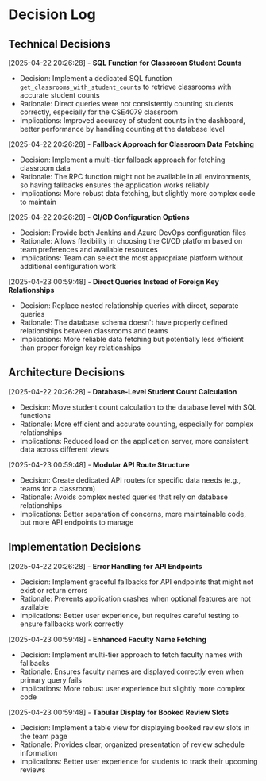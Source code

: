 # Decision Log

## Technical Decisions

[2025-04-22 20:26:28] - **SQL Function for Classroom Student Counts**
- Decision: Implement a dedicated SQL function `get_classrooms_with_student_counts` to retrieve classrooms with accurate student counts
- Rationale: Direct queries were not consistently counting students correctly, especially for the CSE4079 classroom
- Implications: Improved accuracy of student counts in the dashboard, better performance by handling counting at the database level

[2025-04-22 20:26:28] - **Fallback Approach for Classroom Data Fetching**
- Decision: Implement a multi-tier fallback approach for fetching classroom data
- Rationale: The RPC function might not be available in all environments, so having fallbacks ensures the application works reliably
- Implications: More robust data fetching, but slightly more complex code to maintain

[2025-04-22 20:26:28] - **CI/CD Configuration Options**
- Decision: Provide both Jenkins and Azure DevOps configuration files
- Rationale: Allows flexibility in choosing the CI/CD platform based on team preferences and available resources
- Implications: Team can select the most appropriate platform without additional configuration work

[2025-04-23 00:59:48] - **Direct Queries Instead of Foreign Key Relationships**
- Decision: Replace nested relationship queries with direct, separate queries
- Rationale: The database schema doesn't have properly defined relationships between classrooms and teams
- Implications: More reliable data fetching but potentially less efficient than proper foreign key relationships

## Architecture Decisions

[2025-04-22 20:26:28] - **Database-Level Student Count Calculation**
- Decision: Move student count calculation to the database level with SQL functions
- Rationale: More efficient and accurate counting, especially for complex relationships
- Implications: Reduced load on the application server, more consistent data across different views

[2025-04-23 00:59:48] - **Modular API Route Structure**
- Decision: Create dedicated API routes for specific data needs (e.g., teams for a classroom)
- Rationale: Avoids complex nested queries that rely on database relationships
- Implications: Better separation of concerns, more maintainable code, but more API endpoints to manage

## Implementation Decisions

[2025-04-22 20:26:28] - **Error Handling for API Endpoints**
- Decision: Implement graceful fallbacks for API endpoints that might not exist or return errors
- Rationale: Prevents application crashes when optional features are not available
- Implications: Better user experience, but requires careful testing to ensure fallbacks work correctly

[2025-04-23 00:59:48] - **Enhanced Faculty Name Fetching**
- Decision: Implement multi-tier approach to fetch faculty names with fallbacks
- Rationale: Ensures faculty names are displayed correctly even when primary query fails
- Implications: More robust user experience but slightly more complex code

[2025-04-23 00:59:48] - **Tabular Display for Booked Review Slots**
- Decision: Implement a table view for displaying booked review slots in the team page
- Rationale: Provides clear, organized presentation of review schedule information
- Implications: Better user experience for students to track their upcoming reviews
